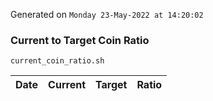 Generated on `Monday 23-May-2022 at 14:20:02`

### Current to Target Coin Ratio
`current_coin_ratio.sh`

Date|Current|Target|Ratio
---|---|---|---

